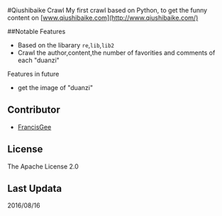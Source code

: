#Qiushibaike Crawl 
My first crawl based on Python, to get the funny content on [www.qiushibaike.com](http://www.qiushibaike.com/)

##Notable Features

* Based on the libarary `re`,`lib`,`lib2`
* Crawl the author,content,the number of favorities and comments of each "duanzi"

Features in future
* get the image of "duanzi"

## Contributor 
* [FrancisGee](https://github.com/FrancisGee)

## License

The Apache License 2.0

## Last Updata

2016/08/16
